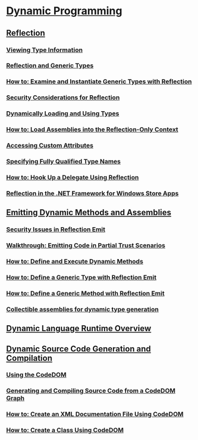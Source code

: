 # [Dynamic Programming](index.md)
## [Reflection](reflection.md)
### [Viewing Type Information](viewing-type-information.md)
### [Reflection and Generic Types](reflection-and-generic-types.md)
### [How to: Examine and Instantiate Generic Types with Reflection](how-to-examine-and-instantiate-generic-types-with-reflection.md)
### [Security Considerations for Reflection](security-considerations-for-reflection.md)
### [Dynamically Loading and Using Types](dynamically-loading-and-using-types.md)
### [How to: Load Assemblies into the Reflection-Only Context](how-to-load-assemblies-into-the-reflection-only-context.md)
### [Accessing Custom Attributes](accessing-custom-attributes.md)
### [Specifying Fully Qualified Type Names](specifying-fully-qualified-type-names.md)
### [How to: Hook Up a Delegate Using Reflection](how-to-hook-up-a-delegate-using-reflection.md)
### [Reflection in the .NET Framework for Windows Store Apps](reflection-for-windows-store-apps.md)
## [Emitting Dynamic Methods and Assemblies](emitting-dynamic-methods-and-assemblies.md)
### [Security Issues in Reflection Emit](security-issues-in-reflection-emit.md)
### [Walkthrough: Emitting Code in Partial Trust Scenarios](walkthrough-emitting-code-in-partial-trust-scenarios.md)
### [How to: Define and Execute Dynamic Methods](how-to-define-and-execute-dynamic-methods.md)
### [How to: Define a Generic Type with Reflection Emit](how-to-define-a-generic-type-with-reflection-emit.md)
### [How to: Define a Generic Method with Reflection Emit](how-to-define-a-generic-method-with-reflection-emit.md)
### [Collectible assemblies for dynamic type generation](collectible-assemblies.md)
## [Dynamic Language Runtime Overview](dynamic-language-runtime-overview.md)
## [Dynamic Source Code Generation and Compilation](dynamic-source-code-generation-and-compilation.md)
### [Using the CodeDOM](using-the-codedom.md)
### [Generating and Compiling Source Code from a CodeDOM Graph](generating-and-compiling-source-code-from-a-codedom-graph.md)
### [How to: Create an XML Documentation File Using CodeDOM](how-to-create-an-xml-documentation-file-using-codedom.md)
### [How to: Create a Class Using CodeDOM](how-to-create-a-class-using-codedom.md)
